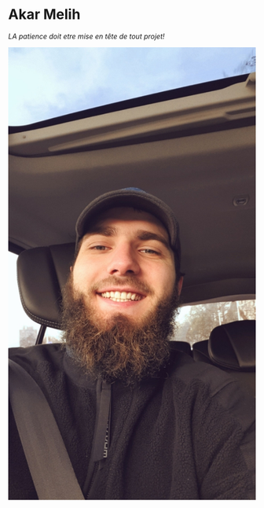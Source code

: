 # Akar Melih
*LA patience doit etre mise en tête de tout projet!*

![Akar Melih](/image/moi.jpg "Titre de l'image")